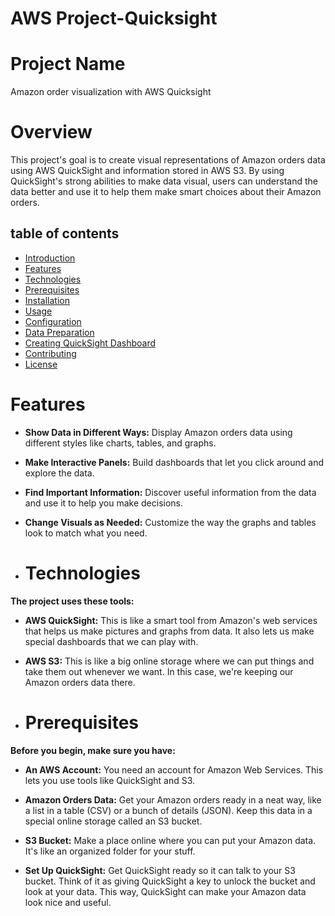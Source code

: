 # AWS Project-Quicksight
# Project Name 
Amazon order visualization with AWS Quicksight
# Overview
This project's goal is to create visual representations of Amazon orders data using AWS QuickSight and information stored in AWS S3. By using QuickSight's strong abilities to make data visual, users can understand the data better and use it to help them make smart choices about their Amazon orders.
## table of contents
- [Introduction](#introduction)
- [Features](#Features)
- [Technologies](#Technologies)
- [Prerequisites](#Prerequisites)
- [Installation](#Installation)
- [Usage](#Usage)
- [Configuration](#Configuration)
- [Data Preparation](#DataPreparation)
- [Creating QuickSight Dashboard](#CreatingQuickSightDashboard)
- [Contributing](#Contributing)
- [License](#License)
# Features
* **Show Data in Different Ways:** Display Amazon orders data using different styles like charts, tables, and graphs.

* **Make Interactive Panels:** Build dashboards that let you click around and explore the data.

* **Find Important Information:** Discover useful information from the data and use it to help you make decisions.

* **Change Visuals as Needed:** Customize the way the graphs and tables look to match what you need.
* # Technologies
**The project uses these tools:**

* **AWS QuickSight:** This is like a smart tool from Amazon's web services that helps us make pictures and graphs from data. It also lets us make special dashboards that we can play with.

* **AWS S3:** This is like a big online storage where we can put things and take them out whenever we want. In this case, we're keeping our Amazon orders data there.
* # Prerequisites
  
**Before you begin, make sure you have:**

* **An AWS Account:** You need an account for Amazon Web Services. This lets you use tools like QuickSight and S3.

* **Amazon Orders Data:** Get your Amazon orders ready in a neat way, like a list in a table (CSV) or a bunch of details (JSON). Keep this data in a special online storage called an S3 bucket.

* **S3 Bucket:** Make a place online where you can put your Amazon data. It's like an organized folder for your stuff.

* **Set Up QuickSight:** Get QuickSight ready so it can talk to your S3 bucket. Think of it as giving QuickSight a key to unlock the bucket and look at your data. This way, QuickSight can make your Amazon data look nice and useful.


